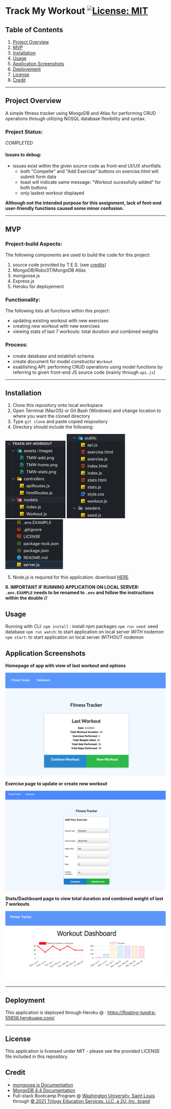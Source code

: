 # Track My Workout  [![License: MIT](https://img.shields.io/badge/License-MIT-yellow.svg)](https://opensource.org/licenses/MIT)

## Table of Contents
1. [Project Overview](#Project-Overview)
2. [MVP](#MVP)
3. [Installation](#Installation)
4. [Usage](#Usage)
5. [Application Screenshots](#Application-Screenshots)
6. [Deployement](#Deployement)
7. [License](#License)
8. [Credit](#Credit)
****

## Project Overview
A simple fitness tracker using MongoDB and Atlas for performing CRUD operations through utilizing NOSQL database flexibility and syntax.

### Project Status:

*COMPLETED*

#### Issues to debug:
* issues exist within the given source code as front-end UI/UX shortfalls
    - both "Compelte" and "Add Exercise" buttons on exercise.html will submit form data
    - toast will indicate same message: "Workout sucessfully added" for both buttons
    - only lastest workout displayed

**Although not the intended purpose for this assignment, lack of font-end user-friendly functions caused some minor confusion.**

****

## MVP

### Project-build Aspects:

The following components are used to build the code for this project:

1. source code provided by T.E.S. (see [credits](#Credit))
2. MongoDB/Robo3T/MongoDB Atlas
3. mongoose.js
4. Express.js
5. Heroku for deployement

### Functionality:

The following lists all functions within this project:

* updating existing workout with new exercises
* creating new workout with new exercises
* viewing stats of last 7 workouts: total duration and combined weights

### Process:
* create database and establish schema
* create document for model constructor `Workout`
* esablishing API: performing CRUD operations using model functions by referring to given front-end JS source code (mainly through `api.js`)


****

## Installation

1. Clone this repository onto local workspace
2. Open Terminal (MacOS) or Git Bash (Windows) and change location to where you want the cloned directory
3. Type `git clone` and paste copied respository
4. Directory should include the following:

![Directory Structure:](./assets/images/dir-struc-head.png)
![Directory Structure:](./assets/images/dir-struc-mid.png)
![Directory Structure:](./assets/images/dir-struc-tail.png)

5. Node.js is required for this application: download [HERE](https://nodejs.org/en/download/)

**6. IMPORTANT IF RUNNING APPLICATION ON LOCAL SERVER: `.env.EXAMPLE` needs to be renamed to `.env` and follow the instructions within the double //**

## Usage

Running with CLI:
`npm install` : install npm packages
`npm run seed`: seed database
`npm run watch`: to start application on local server *WITH* nodemon
`npm start`: to start application on local server *WITHOUT* nodemon

## Application Screenshots
**Homepage of app with view of last workout and options**

![homepage](./assets/images/TMW-home.png)

**Exercise page to update or create new workout**

![exercise](./assets/images/TMW-add.png)

**Stats/Dashboard page to view total duration and combined weight of last 7 workouts**

![stats](./assets/images/TMW-stats.png)

****

## Deployment
This application is deployed through Heroku @ : https://floating-tundra-55658.herokuapp.com/

****

## License
This application is licensed under MIT - please see the provided LICENSE file included in this repository.

## Credit
* [mongoose.js Documentation](https://mongoosejs.com/docs/index.html)
* [MongoDB 4.4 Documentation](https://docs.mongodb.com/manual/_)
* Full-stack Bootcamp Program @ [Washington University, Saint Louis](https://bootcamp.tlcenter.wustl.edu/) through [© 2021 Trilogy Education Services, LLC, a 2U, Inc. brand](https://www.trilogyed.com/)
